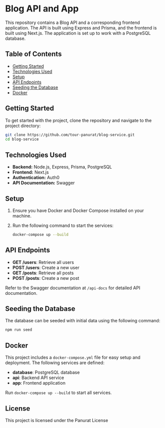 # Blog API and App

This repository contains a Blog API and a corresponding frontend application. The API is built using Express and Prisma, and the frontend is built using Next.js. The application is set up to work with a PostgreSQL database.

## Table of Contents

- [Getting Started](#getting-started)
- [Technologies Used](#technologies-used)
- [Setup](#setup)
- [API Endpoints](#api-endpoints)
- [Seeding the Database](#seeding-the-database)
- [Docker](#docker)

## Getting Started

To get started with the project, clone the repository and navigate to the project directory:

```bash
git clone https://github.com/tour-panurat/blog-service.git
cd blog-service
```

## Technologies Used

- **Backend:** Node.js, Express, Prisma, PostgreSQL
- **Frontend:** Next.js
- **Authentication:** Auth0
- **API Documentation:** Swagger

## Setup

1. Ensure you have Docker and Docker Compose installed on your machine.

2. Run the following command to start the services:

   ```bash
   docker-compose up --build
   ```

## API Endpoints

- **GET /users**: Retrieve all users
- **POST /users**: Create a new user
- **GET /posts**: Retrieve all posts
- **POST /posts**: Create a new post

Refer to the Swagger documentation at `/api-docs` for detailed API documentation.

## Seeding the Database

The database can be seeded with initial data using the following command:

```bash
npm run seed
```

## Docker

This project includes a `docker-compose.yml` file for easy setup and deployment. The following services are defined:

- **database**: PostgreSQL database
- **api**: Backend API service
- **app**: Frontend application

Run `docker-compose up --build` to start all services.

## License

This project is licensed under the Panurat License
